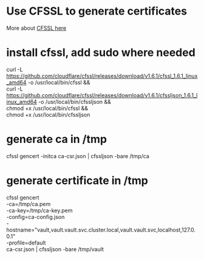 # Use CFSSL to generate certificates

More about [CFSSL here]("https://github.com/cloudflare/cfssl")

# install cfssl, add sudo where needed
curl -L https://github.com/cloudflare/cfssl/releases/download/v1.6.1/cfssl_1.6.1_linux_amd64 -o /usr/local/bin/cfssl && \
curl -L https://github.com/cloudflare/cfssl/releases/download/v1.6.1/cfssljson_1.6.1_linux_amd64 -o /usr/local/bin/cfssljson && \
chmod +x /usr/local/bin/cfssl && \
chmod +x /usr/local/bin/cfssljson

# generate ca in /tmp
cfssl gencert -initca ca-csr.json | cfssljson -bare /tmp/ca

# generate certificate in /tmp
cfssl gencert \
  -ca=/tmp/ca.pem \
  -ca-key=/tmp/ca-key.pem \
  -config=ca-config.json \
  -hostname="vault,vault.vault.svc.cluster.local,vault.vault.svc,localhost,127.0.0.1" \
  -profile=default \
  ca-csr.json | cfssljson -bare /tmp/vault
```

